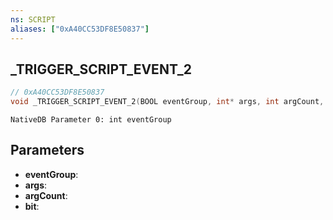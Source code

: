 ```yaml
---
ns: SCRIPT
aliases: ["0xA40CC53DF8E50837"]
---
```

## _TRIGGER_SCRIPT_EVENT_2

```c
// 0xA40CC53DF8E50837
void _TRIGGER_SCRIPT_EVENT_2(BOOL eventGroup, int* args, int argCount, int bit);
```

```
NativeDB Parameter 0: int eventGroup
```

## Parameters
* **eventGroup**: 
* **args**: 
* **argCount**: 
* **bit**: 

